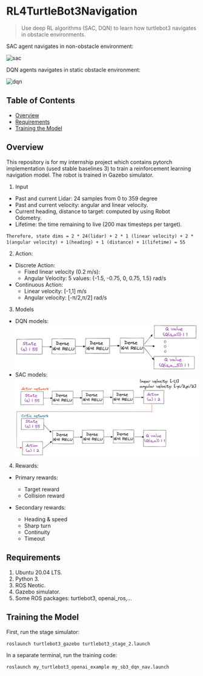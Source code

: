 # RL4TurtleBot3Navigation
> Use deep RL algorithms (SAC, DQN) to learn how turtlebot3 navigates in obstacle environments.

SAC agent navigates in non-obstacle environment:

![sac](https://media.giphy.com/media/fNDva8nOgmIjsdZiEw/giphy.gif)

DQN agents navigates in static obstacle environment:

![dqn](https://media.giphy.com/media/G4zpOd4PjVqCfPSyN8/giphy.gif)

## Table of Contents
* [Overview](#overview)
* [Requirements](#requirements)
* [Training the Model](#training-the-model)

## Overview
This repository is for my internship project which contains pytorch implementation (used stable baselines 3) to train a reinforcement learning navigation model. The robot is trained in Gazebo simulator. 

1. Input
* Past and current Lidar: 24 samples from 0 to 359 degree
* Past and current velocity: angular and linear velocity.
* Current heading, distance to target: computed by using Robot Odometry.
* Lifetime: the time remaining to live (200 max timesteps per target).
```
Therefore, state dims = 2 * 24(lidar) + 2 * 1 (linear velocity) + 2 * 1(angular velocity) + 1(heading) + 1 (distance) + 1(lifetime) = 55 
```

2. Action:
* Discrete Action:
    * Fixed linear velocity (0.2 m/s):
    * Angular Velocity: 5 values: {-1.5, -0.75, 0, 0.75, 1.5} rad/s
* Continuous Action:
    * Linear velocity: [-1,1] m/s
    * Angular velocity: [-π/2,π/2] rad/s

3. Models
* DQN models:
![dqn](./_readme/dqn.png)
* SAC models:
![sac](./_readme/sac.png)

4. Rewards:
* Primary rewards:
   * Target reward
   * Collision reward
     
* Secondary rewards: 
   * Heading & speed
   * Sharp turn
   * Continuity 
   * Timeout


## Requirements
1. Ubuntu 20.04 LTS.
2. Python 3.
3. ROS Neotic.
4. Gazebo simulator.
5. Some ROS packages: turtlebot3, openai_ros,...

## Training the Model
First, run the stage simulator: 
```
roslaunch turtlebot3_gazebo turtlebot3_stage_2.launch 
```
In a separate terminal, run the training code: 
```
roslaunch my_turtlebot3_openai_example my_sb3_dqn_nav.launch
```
